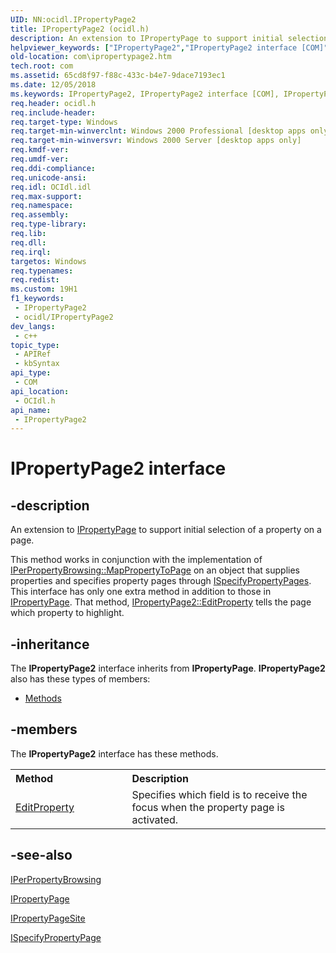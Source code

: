 ```yaml
---
UID: NN:ocidl.IPropertyPage2
title: IPropertyPage2 (ocidl.h)
description: An extension to IPropertyPage to support initial selection of a property on a page.
helpviewer_keywords: ["IPropertyPage2","IPropertyPage2 interface [COM]","IPropertyPage2 interface [COM]","described","_ctrl_ipropertypage2","com.ipropertypage2","ocidl/IPropertyPage2"]
old-location: com\ipropertypage2.htm
tech.root: com
ms.assetid: 65cd8f97-f88c-433c-b4e7-9dace7193ec1
ms.date: 12/05/2018
ms.keywords: IPropertyPage2, IPropertyPage2 interface [COM], IPropertyPage2 interface [COM],described, _ctrl_ipropertypage2, com.ipropertypage2, ocidl/IPropertyPage2
req.header: ocidl.h
req.include-header: 
req.target-type: Windows
req.target-min-winverclnt: Windows 2000 Professional [desktop apps only]
req.target-min-winversvr: Windows 2000 Server [desktop apps only]
req.kmdf-ver: 
req.umdf-ver: 
req.ddi-compliance: 
req.unicode-ansi: 
req.idl: OCIdl.idl
req.max-support: 
req.namespace: 
req.assembly: 
req.type-library: 
req.lib: 
req.dll: 
req.irql: 
targetos: Windows
req.typenames: 
req.redist: 
ms.custom: 19H1
f1_keywords:
 - IPropertyPage2
 - ocidl/IPropertyPage2
dev_langs:
 - c++
topic_type:
 - APIRef
 - kbSyntax
api_type:
 - COM
api_location:
 - OCIdl.h
api_name:
 - IPropertyPage2
---
```


# IPropertyPage2 interface


## -description

An extension to <a href="https://docs.microsoft.com/windows/desktop/api/ocidl/nn-ocidl-ipropertypage">IPropertyPage</a> to support initial selection of a property on a page.

This method works in conjunction with the implementation of <a href="https://docs.microsoft.com/windows/desktop/api/ocidl/nf-ocidl-iperpropertybrowsing-mappropertytopage">IPerPropertyBrowsing::MapPropertyToPage</a> on an object that supplies properties and specifies property pages through <a href="https://docs.microsoft.com/windows/desktop/api/ocidl/nn-ocidl-ispecifypropertypages">ISpecifyPropertyPages</a>. This interface has only one extra method in addition to those in <a href="https://docs.microsoft.com/windows/desktop/api/ocidl/nn-ocidl-ipropertypage">IPropertyPage</a>. That method, <a href="https://docs.microsoft.com/windows/desktop/api/ocidl/nf-ocidl-ipropertypage2-editproperty">IPropertyPage2::EditProperty</a> tells the page which property to highlight.

## -inheritance

The <b xmlns:loc="http://microsoft.com/wdcml/l10n">IPropertyPage2</b> interface inherits from <b>IPropertyPage</b>. <b>IPropertyPage2</b> also has these types of members:
<ul>
<li><a href="https://docs.microsoft.com/">Methods</a></li>
</ul>

## -members

The <b>IPropertyPage2</b> interface has these methods.
<table class="members" id="memberListMethods">
<tr>
<th align="left" width="37%">Method</th>
<th align="left" width="63%">Description</th>
</tr>
<tr data="declared;">
<td align="left" width="37%">
<a href="https://docs.microsoft.com/windows/desktop/api/ocidl/nf-ocidl-ipropertypage2-editproperty">EditProperty</a>
</td>
<td align="left" width="63%">
Specifies which field is to receive the focus when the property page is activated.


</td>
</tr>
</table>

## -see-also

<a href="https://docs.microsoft.com/windows/desktop/api/ocidl/nn-ocidl-iperpropertybrowsing">IPerPropertyBrowsing</a>



<a href="https://docs.microsoft.com/windows/desktop/api/ocidl/nn-ocidl-ipropertypage">IPropertyPage</a>



<a href="https://docs.microsoft.com/windows/desktop/api/ocidl/nn-ocidl-ipropertypagesite">IPropertyPageSite</a>



<a href="https://docs.microsoft.com/windows/desktop/api/ocidl/nn-ocidl-ispecifypropertypages">ISpecifyPropertyPage</a>


